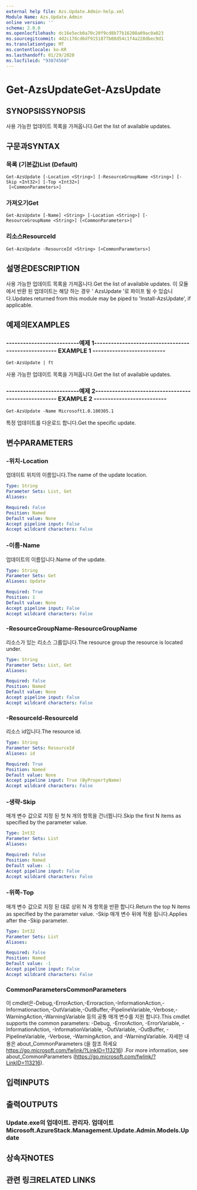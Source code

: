 ```yaml
---
external help file: Azs.Update.Admin-help.xml
Module Name: Azs.Update.Admin
online version: ''
schema: 2.0.0
ms.openlocfilehash: dc16e5ecb0a70c20f9cd8b77b16208a09ac0a023
ms.sourcegitcommit: 4d2c178cd6df9151877b08d54c1f4a228dbec9d1
ms.translationtype: MT
ms.contentlocale: ko-KR
ms.lasthandoff: 01/29/2020
ms.locfileid: "93874568"
---
```

# <span data-ttu-id="698f1-101">Get-AzsUpdate</span><span class="sxs-lookup"><span data-stu-id="698f1-101">Get-AzsUpdate</span></span>

## <span data-ttu-id="698f1-102">SYNOPSIS</span><span class="sxs-lookup"><span data-stu-id="698f1-102">SYNOPSIS</span></span>
<span data-ttu-id="698f1-103">사용 가능한 업데이트 목록을 가져옵니다.</span><span class="sxs-lookup"><span data-stu-id="698f1-103">Get the list of available updates.</span></span>

## <span data-ttu-id="698f1-104">구문과</span><span class="sxs-lookup"><span data-stu-id="698f1-104">SYNTAX</span></span>

### <span data-ttu-id="698f1-105">목록 (기본값)</span><span class="sxs-lookup"><span data-stu-id="698f1-105">List (Default)</span></span>
```
Get-AzsUpdate [-Location <String>] [-ResourceGroupName <String>] [-Skip <Int32>] [-Top <Int32>]
 [<CommonParameters>]
```

### <span data-ttu-id="698f1-106">가져오기</span><span class="sxs-lookup"><span data-stu-id="698f1-106">Get</span></span>
```
Get-AzsUpdate [-Name] <String> [-Location <String>] [-ResourceGroupName <String>] [<CommonParameters>]
```

### <span data-ttu-id="698f1-107">리소스</span><span class="sxs-lookup"><span data-stu-id="698f1-107">ResourceId</span></span>
```
Get-AzsUpdate -ResourceId <String> [<CommonParameters>]
```

## <span data-ttu-id="698f1-108">설명은</span><span class="sxs-lookup"><span data-stu-id="698f1-108">DESCRIPTION</span></span>
<span data-ttu-id="698f1-109">사용 가능한 업데이트 목록을 가져옵니다.</span><span class="sxs-lookup"><span data-stu-id="698f1-109">Get the list of available updates.</span></span> <span data-ttu-id="698f1-110">이 모듈에서 반환 된 업데이트는 해당 하는 경우 ' AzsUpdate '로 파이프 될 수 있습니다.</span><span class="sxs-lookup"><span data-stu-id="698f1-110">Updates returned from this module may be piped to 'Install-AzsUpdate', if applicable.</span></span>

## <span data-ttu-id="698f1-111">예제의</span><span class="sxs-lookup"><span data-stu-id="698f1-111">EXAMPLES</span></span>

### <span data-ttu-id="698f1-112">--------------------------예제 1--------------------------</span><span class="sxs-lookup"><span data-stu-id="698f1-112">-------------------------- EXAMPLE 1 --------------------------</span></span>
```
Get-AzsUpdate | ft
```

<span data-ttu-id="698f1-113">사용 가능한 업데이트 목록을 가져옵니다.</span><span class="sxs-lookup"><span data-stu-id="698f1-113">Get the list of available updates.</span></span>

### <span data-ttu-id="698f1-114">--------------------------예제 2--------------------------</span><span class="sxs-lookup"><span data-stu-id="698f1-114">-------------------------- EXAMPLE 2 --------------------------</span></span>
```
Get-AzsUpdate -Name Microsoft1.0.180305.1
```

<span data-ttu-id="698f1-115">특정 업데이트를 다운로드 합니다.</span><span class="sxs-lookup"><span data-stu-id="698f1-115">Get the specific update.</span></span>

## <span data-ttu-id="698f1-116">변수</span><span class="sxs-lookup"><span data-stu-id="698f1-116">PARAMETERS</span></span>

### <span data-ttu-id="698f1-117">-위치</span><span class="sxs-lookup"><span data-stu-id="698f1-117">-Location</span></span>
<span data-ttu-id="698f1-118">업데이트 위치의 이름입니다.</span><span class="sxs-lookup"><span data-stu-id="698f1-118">The name of the update location.</span></span>

```yaml
Type: String
Parameter Sets: List, Get
Aliases: 

Required: False
Position: Named
Default value: None
Accept pipeline input: False
Accept wildcard characters: False
```

### <span data-ttu-id="698f1-119">-이름</span><span class="sxs-lookup"><span data-stu-id="698f1-119">-Name</span></span>
<span data-ttu-id="698f1-120">업데이트의 이름입니다.</span><span class="sxs-lookup"><span data-stu-id="698f1-120">Name of the update.</span></span>

```yaml
Type: String
Parameter Sets: Get
Aliases: Update

Required: True
Position: 1
Default value: None
Accept pipeline input: False
Accept wildcard characters: False
```

### <span data-ttu-id="698f1-121">-ResourceGroupName</span><span class="sxs-lookup"><span data-stu-id="698f1-121">-ResourceGroupName</span></span>
<span data-ttu-id="698f1-122">리소스가 있는 리소스 그룹입니다.</span><span class="sxs-lookup"><span data-stu-id="698f1-122">The resource group the resource is located under.</span></span>

```yaml
Type: String
Parameter Sets: List, Get
Aliases: 

Required: False
Position: Named
Default value: None
Accept pipeline input: False
Accept wildcard characters: False
```

### <span data-ttu-id="698f1-123">-ResourceId</span><span class="sxs-lookup"><span data-stu-id="698f1-123">-ResourceId</span></span>
<span data-ttu-id="698f1-124">리소스 id입니다.</span><span class="sxs-lookup"><span data-stu-id="698f1-124">The resource id.</span></span>

```yaml
Type: String
Parameter Sets: ResourceId
Aliases: id

Required: True
Position: Named
Default value: None
Accept pipeline input: True (ByPropertyName)
Accept wildcard characters: False
```

### <span data-ttu-id="698f1-125">-생략</span><span class="sxs-lookup"><span data-stu-id="698f1-125">-Skip</span></span>
<span data-ttu-id="698f1-126">매개 변수 값으로 지정 된 첫 N 개의 항목을 건너뜁니다.</span><span class="sxs-lookup"><span data-stu-id="698f1-126">Skip the first N items as specified by the parameter value.</span></span>

```yaml
Type: Int32
Parameter Sets: List
Aliases: 

Required: False
Position: Named
Default value: -1
Accept pipeline input: False
Accept wildcard characters: False
```

### <span data-ttu-id="698f1-127">-위쪽</span><span class="sxs-lookup"><span data-stu-id="698f1-127">-Top</span></span>
<span data-ttu-id="698f1-128">매개 변수 값으로 지정 된 대로 상위 N 개 항목을 반환 합니다.</span><span class="sxs-lookup"><span data-stu-id="698f1-128">Return the top N items as specified by the parameter value.</span></span>
<span data-ttu-id="698f1-129">-Skip 매개 변수 뒤에 적용 됩니다.</span><span class="sxs-lookup"><span data-stu-id="698f1-129">Applies after the -Skip parameter.</span></span>

```yaml
Type: Int32
Parameter Sets: List
Aliases: 

Required: False
Position: Named
Default value: -1
Accept pipeline input: False
Accept wildcard characters: False
```

### <span data-ttu-id="698f1-130">CommonParameters</span><span class="sxs-lookup"><span data-stu-id="698f1-130">CommonParameters</span></span>
<span data-ttu-id="698f1-131">이 cmdlet은-Debug,-ErrorAction,-Erroraction,-InformationAction,-Informationaction,-OutVariable,-OutBuffer,-PipelineVariable,-Verbose,-WarningAction,-WarningVariable 등의 공통 매개 변수를 지원 합니다.</span><span class="sxs-lookup"><span data-stu-id="698f1-131">This cmdlet supports the common parameters: -Debug, -ErrorAction, -ErrorVariable, -InformationAction, -InformationVariable, -OutVariable, -OutBuffer, -PipelineVariable, -Verbose, -WarningAction, and -WarningVariable.</span></span> <span data-ttu-id="698f1-132">자세한 내용은 about_CommonParameters (을 참조 하세요 https://go.microsoft.com/fwlink/?LinkID=113216) .</span><span class="sxs-lookup"><span data-stu-id="698f1-132">For more information, see about_CommonParameters (https://go.microsoft.com/fwlink/?LinkID=113216).</span></span>

## <span data-ttu-id="698f1-133">입력</span><span class="sxs-lookup"><span data-stu-id="698f1-133">INPUTS</span></span>

## <span data-ttu-id="698f1-134">출력</span><span class="sxs-lookup"><span data-stu-id="698f1-134">OUTPUTS</span></span>

### <span data-ttu-id="698f1-135">Update.exe의 업데이트. 관리자. 업데이트</span><span class="sxs-lookup"><span data-stu-id="698f1-135">Microsoft.AzureStack.Management.Update.Admin.Models.Update</span></span>

## <span data-ttu-id="698f1-136">상속자</span><span class="sxs-lookup"><span data-stu-id="698f1-136">NOTES</span></span>

## <span data-ttu-id="698f1-137">관련 링크</span><span class="sxs-lookup"><span data-stu-id="698f1-137">RELATED LINKS</span></span>

